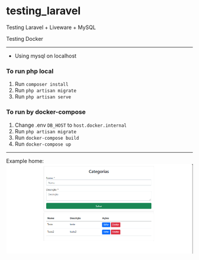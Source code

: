 # testing_laravel

Testing Laravel + Liveware + MySQL

Testing Docker

---

-   Using mysql on localhost

### To run php local

1. Run `composer install`
2. Run `php artisan migrate`
3. Run `php artisan serve`

### To run by docker-compose

1. Change .env `DB_HOST` to `host.docker.internal`
2. Run `php artisan migrate`
3. Run `docker-compose build`
4. Run `docker-compose up`

---

Example home:
![image home](/public/home.png "home")
